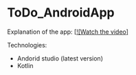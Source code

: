 # ToDo_AndroidApp

Explanation of the app:
[[![Watch the video]](https://youtu.be/tli2vYQuNQw)

Technologies:

- Andorid studio (latest version)
- Kotlin
